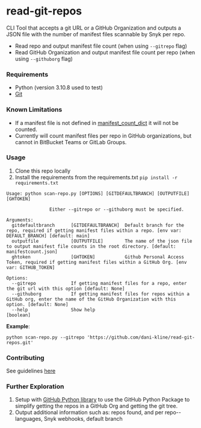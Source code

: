 # read-git-repos
CLI Tool that accepts a git URL or a GitHub Organization and outputs a JSON file with the number of manifest files scannable by Snyk per repo. 
- Read repo and output manifest file count (when using `--gitrepo` flag)
- Read GitHub Organization and output manifest file count per repo (when using `--githuborg` flag)

### Requirements
* Python (version 3.10.8 used to test)
* [Git](https://git-scm.com/downloads)

### Known Limitations
* If a manifest file is not defined in [manifest_count_dict](https://github.com/dani-kline/read-git-repos/blob/502278db69dc8a65ac7a9a6f3e6bc064a44fb25e/scan-repo.py#L9-L26) it will not be counted.
* Currently will count manifest files per repo in GitHub organizations, but cannot in BitBucket Teams or GitLab Groups.

### Usage
1. Clone this repo locally 
2. Install the requirements from the requirements.txt `pip install -r requirements.txt`

```
Usage: python scan-repo.py [OPTIONS] [GITDEFAULTBRANCH] [OUTPUTFILE] [GHTOKEN]
                
                Either --gitrepo or --githuborg must be specified. 

Arguments: 
  gitdefaultbranch      [GITDEFAULTBRANCH]  Default branch for the repo, required if getting manifest files within a repo. [env var: DEFAULT_BRANCH] [default: main]
  outputfile            [OUTPUTFILE]        The name of the json file to output manifest file counts in the root directory. [default: manifestcount.json]
  ghtoken               [GHTOKEN]           Github Personal Access Token, required if getting manifest files within a GitHub Org. [env var: GITHUB_TOKEN]

Options:
  --gitrepo             If getting manifest files for a repo, enter the git url with this option [default: None]
  --githuborg           If getting manifest files for repos within a GitHub org, enter the name of the GitHub Organization with this option. [default: None]
  --help                Show help                                      [boolean]
```

__Example__: 
```
python scan-repo.py --gitrepo 'https://github.com/dani-kline/read-git-repos.git' 
```

### Contributing
See guidelines [here](.github/CONTRIBUTING.md)

### Further Exploration
1. Setup with [GitHub Python library](https://github.com/PyGithub/PyGithub) to use the GitHub Python Package to simplify getting the repos in a GitHub Org and getting the git tree.
2. Output additional information such as: repos found, and per repo--languages, Snyk webhooks, default branch
